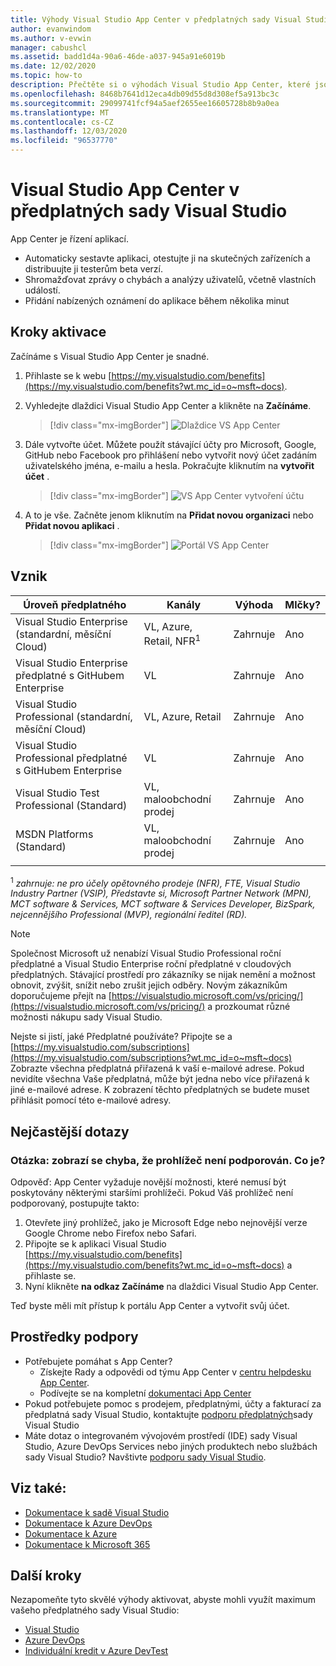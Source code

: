 ```yaml
---
title: Výhody Visual Studio App Center v předplatných sady Visual Studio | Microsoft Docs
author: evanwindom
ms.author: v-evwin
manager: cabushcl
ms.assetid: badd1d4a-90a6-46de-a037-945a91e6019b
ms.date: 12/02/2020
ms.topic: how-to
description: Přečtěte si o výhodách Visual Studio App Center, které jsou součástí předplatných sady Visual Studio.
ms.openlocfilehash: 8468b7641d12eca4db09d55d8d308ef5a913bc3c
ms.sourcegitcommit: 29099741fcf94a5aef2655ee16605728b8b9a0ea
ms.translationtype: MT
ms.contentlocale: cs-CZ
ms.lasthandoff: 12/03/2020
ms.locfileid: "96537770"
---
```

# <a name="visual-studio-app-center-in-visual-studio-subscriptions"></a>Visual Studio App Center v předplatných sady Visual Studio

App Center je řízení aplikací.

- Automaticky sestavte aplikaci, otestujte ji na skutečných zařízeních a distribuujte ji testerům beta verzí.
- Shromažďovat zprávy o chybách a analýzy uživatelů, včetně vlastních událostí.
- Přidání nabízených oznámení do aplikace během několika minut

## <a name="activation-steps"></a>Kroky aktivace
Začínáme s Visual Studio App Center je snadné.
1. Přihlaste se k webu [https://my.visualstudio.com/benefits](https://my.visualstudio.com/benefits?wt.mc_id=o~msft~docs).

2. Vyhledejte dlaždici Visual Studio App Center a klikněte na **Začínáme**.
    > [!div class="mx-imgBorder"]
    > ![Dlaždice VS App Center](_img/vs-app-center/vs-app-center-tile.png "Na dlaždici Visual Studio App Center klikněte na Začínáme.")

3. Dále vytvořte účet.  Můžete použít stávající účty pro Microsoft, Google, GitHub nebo Facebook pro přihlášení nebo vytvořit nový účet zadáním uživatelského jména, e-mailu a hesla.  Pokračujte kliknutím na **vytvořit účet** .
    > [!div class="mx-imgBorder"]
    > ![VS App Center vytvoření účtu](_img/vs-app-center/vs-app-center-create-account.png "Vyberte, jak se chcete přihlásit.")

4. A to je vše.  Začněte jenom kliknutím na **Přidat novou organizaci** nebo **Přidat novou aplikaci** .
    > [!div class="mx-imgBorder"]
    > ![Portál VS App Center](_img/vs-app-center/vs-app-center-portal.png "Jste připravení přejít.  Začněte tím, že kliknete na Přidat novou organizaci nebo přidat novou aplikaci.")

## <a name="eligibility"></a>Vznik

| Úroveň předplatného                                                 |     Kanály                                            | Výhoda                                                          | Mlčky?    |
|--------------------------------------------------------------------|---------------------------------------------------------|------------------------------------------------------------------|---------------|
| Visual Studio Enterprise (standardní, měsíční Cloud)   | VL, Azure, Retail, NFR<sup>1</sup> | Zahrnuje       |  Ano          |
| Visual Studio Enterprise předplatné s GitHubem Enterprise  | VL | Zahrnuje       |  Ano          |
| Visual Studio Professional (standardní, měsíční Cloud) | VL, Azure, Retail                                       | Zahrnuje                                                            |Ano |
| Visual Studio Professional předplatné s GitHubem Enterprise | VL                                      | Zahrnuje                                                            |Ano |
| Visual Studio Test Professional (Standard)                         | VL, maloobchodní prodej                                              | Zahrnuje                                                            |Ano |
| MSDN Platforms (Standard)                                          | VL, maloobchodní prodej                                              | Zahrnuje                                                            |Ano |
||

<sup>1</sup>  *zahrnuje: ne pro účely opětovného prodeje (NFR), FTE, Visual Studio Industry Partner (VSIP), Představte si, Microsoft Partner Network (MPN), MCT software & Services, MCT software & Services Developer, BizSpark, nejcennějšího Professional (MVP), regionální ředitel (RD).*

> [!NOTE]
> Společnost Microsoft už nenabízí Visual Studio Professional roční předplatné a Visual Studio Enterprise roční předplatné v cloudových předplatných. Stávající prostředí pro zákazníky se nijak nemění a možnost obnovit, zvýšit, snížit nebo zrušit jejich odběry. Novým zákazníkům doporučujeme přejít na [https://visualstudio.microsoft.com/vs/pricing/](https://visualstudio.microsoft.com/vs/pricing/) a prozkoumat různé možnosti nákupu sady Visual Studio.

Nejste si jistí, jaké Předplatné používáte?  Připojte se a [https://my.visualstudio.com/subscriptions](https://my.visualstudio.com/subscriptions?wt.mc_id=o~msft~docs) Zobrazte všechna předplatná přiřazená k vaší e-mailové adrese. Pokud nevidíte všechna Vaše předplatná, může být jedna nebo více přiřazená k jiné e-mailové adrese.  K zobrazení těchto předplatných se budete muset přihlásit pomocí této e-mailové adresy.

## <a name="frequently-asked-questions"></a>Nejčastější dotazy

### <a name="q--i-get-an-error-that-my-browser-is-unsupported--whats-wrong"></a>Otázka: zobrazí se chyba, že prohlížeč není podporován.  Co je?
Odpověď: App Center vyžaduje novější možnosti, které nemusí být poskytovány některými staršími prohlížeči.  Pokud Váš prohlížeč není podporovaný, postupujte takto:
1. Otevřete jiný prohlížeč, jako je Microsoft Edge nebo nejnovější verze Google Chrome nebo Firefox nebo Safari.
2. Připojte se k aplikaci Visual Studio [https://my.visualstudio.com/benefits](https://my.visualstudio.com/benefits?wt.mc_id=o~msft~docs) a přihlaste se.
3. Nyní klikněte **na odkaz Začínáme** na dlaždici Visual Studio App Center.

Teď byste měli mít přístup k portálu App Center a vytvořit svůj účet.

## <a name="support-resources"></a>Prostředky podpory
- Potřebujete pomáhat s App Center?
  - Získejte Rady a odpovědi od týmu App Center v [centru helpdesku App Center](https://intercom.help/appcenter/).
  - Podívejte se na kompletní [dokumentaci App Center](/appcenter/)
- Pokud potřebujete pomoc s prodejem, předplatnými, účty a fakturací za předplatná sady Visual Studio, kontaktujte [podporu předplatných](https://visualstudio.microsoft.com/subscriptions/support/)sady Visual Studio
- Máte dotaz o integrovaném vývojovém prostředí (IDE) sady Visual Studio, Azure DevOps Services nebo jiných produktech nebo službách sady Visual Studio?  Navštivte [podporu sady Visual Studio](https://visualstudio.microsoft.com/support/).

## <a name="see-also"></a>Viz také:
- [Dokumentace k sadě Visual Studio](/visualstudio/)
- [Dokumentace k Azure DevOps](/azure/devops/)
- [Dokumentace k Azure](/azure/)
- [Dokumentace k Microsoft 365](/microsoft-365/)

## <a name="next-steps"></a>Další kroky
Nezapomeňte tyto skvělé výhody aktivovat, abyste mohli využít maximum vašeho předplatného sady Visual Studio:
- [Visual Studio](vs-ide-benefit.md)
- [Azure DevOps](vs-azure-devops.md)
- [Individuální kredit v Azure DevTest](vs-azure.md)